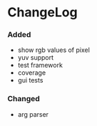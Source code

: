 ChangeLog
==========

### Added
 - show rgb values of pixel
 - yuv support
 - test framework
 - coverage
 - gui tests

### Changed
 - arg parser
